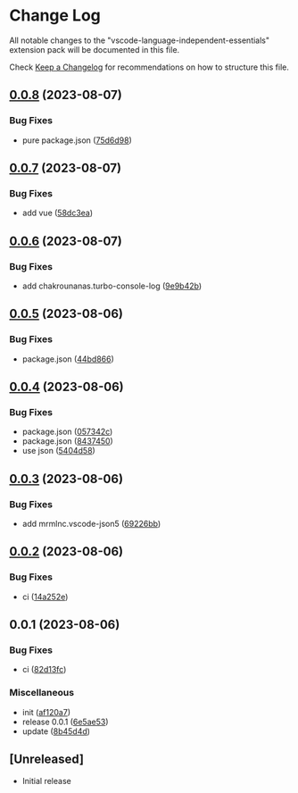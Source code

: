 # Change Log

All notable changes to the "vscode-language-independent-essentials" extension pack will be documented in this file.

Check [Keep a Changelog](http://keepachangelog.com/) for recommendations on how to structure this file.

## [0.0.8](https://github.com/james-curtis/vscode-language-essentials/compare/v0.0.7...v0.0.8) (2023-08-07)


### Bug Fixes

* pure package.json ([75d6d98](https://github.com/james-curtis/vscode-language-essentials/commit/75d6d9838bb0fcfc9ae46d5df7998ffdac5d761c))

## [0.0.7](https://github.com/james-curtis/vscode-language-essentials/compare/v0.0.6...v0.0.7) (2023-08-07)


### Bug Fixes

* add vue ([58dc3ea](https://github.com/james-curtis/vscode-language-essentials/commit/58dc3eaab745ca40ea606ee354219a847e0aa484))

## [0.0.6](https://github.com/james-curtis/vscode-language-essentials/compare/v0.0.5...v0.0.6) (2023-08-07)


### Bug Fixes

* add chakrounanas.turbo-console-log ([9e9b42b](https://github.com/james-curtis/vscode-language-essentials/commit/9e9b42bd84a8ea27189d0c65505c2578266ee141))

## [0.0.5](https://github.com/james-curtis/vscode-language-essentials/compare/v0.0.4...v0.0.5) (2023-08-06)


### Bug Fixes

* package.json ([44bd866](https://github.com/james-curtis/vscode-language-essentials/commit/44bd86601f2cc1a5fa39dca9589bc89ce0d5fb53))

## [0.0.4](https://github.com/james-curtis/vscode-language-essentials/compare/v0.0.3...v0.0.4) (2023-08-06)


### Bug Fixes

* package.json ([057342c](https://github.com/james-curtis/vscode-language-essentials/commit/057342c7125022767d686c32e74a8653ab151ae8))
* package.json ([8437450](https://github.com/james-curtis/vscode-language-essentials/commit/843745009532ebffd8969ebef541641ede91b08b))
* use json ([5404d58](https://github.com/james-curtis/vscode-language-essentials/commit/5404d5884ed44a14f1be2367aee4c8b9d5e3d6dc))

## [0.0.3](https://github.com/james-curtis/vscode-language-essentials/compare/v0.0.2...v0.0.3) (2023-08-06)


### Bug Fixes

* add mrmlnc.vscode-json5 ([69226bb](https://github.com/james-curtis/vscode-language-essentials/commit/69226bbddb4ced6f1580ff8d35e597f7dcd9df27))

## [0.0.2](https://github.com/james-curtis/vscode-language-essentials/compare/v0.0.1...v0.0.2) (2023-08-06)


### Bug Fixes

* ci ([14a252e](https://github.com/james-curtis/vscode-language-essentials/commit/14a252ed821afbb834826774dd9b30086c2c3078))

## 0.0.1 (2023-08-06)


### Bug Fixes

* ci ([82d13fc](https://github.com/james-curtis/vscode-language-essentials/commit/82d13fc288553f5bd06b19bb549670e34f9214a3))


### Miscellaneous

* init ([af120a7](https://github.com/james-curtis/vscode-language-essentials/commit/af120a7654231d8c23f9eb6898b79ab57e70f450))
* release 0.0.1 ([6e5ae53](https://github.com/james-curtis/vscode-language-essentials/commit/6e5ae534ccdd4e01fba208077dc2d8b91ba78c9d))
* update ([8b45d4d](https://github.com/james-curtis/vscode-language-essentials/commit/8b45d4d023576174a8498fbae1fe4112fafc7ca1))

## [Unreleased]

- Initial release
